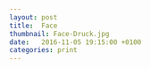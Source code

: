 ```yaml
---
layout: post
title:  Face
thumbnail: Face-Druck.jpg
date:   2016-11-05 19:15:00 +0100
categories: print
---
```

